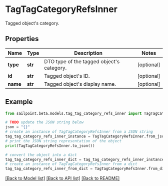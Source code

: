 # TagTagCategoryRefsInner

Tagged object's category.

## Properties

Name | Type | Description | Notes
------------ | ------------- | ------------- | -------------
**type** | **str** | DTO type of the tagged object&#39;s category. | [optional] 
**id** | **str** | Tagged object&#39;s ID. | [optional] 
**name** | **str** | Tagged object&#39;s display name. | [optional] 

## Example

```python
from sailpoint.beta.models.tag_tag_category_refs_inner import TagTagCategoryRefsInner

# TODO update the JSON string below
json = "{}"
# create an instance of TagTagCategoryRefsInner from a JSON string
tag_tag_category_refs_inner_instance = TagTagCategoryRefsInner.from_json(json)
# print the JSON string representation of the object
print(TagTagCategoryRefsInner.to_json())

# convert the object into a dict
tag_tag_category_refs_inner_dict = tag_tag_category_refs_inner_instance.to_dict()
# create an instance of TagTagCategoryRefsInner from a dict
tag_tag_category_refs_inner_from_dict = TagTagCategoryRefsInner.from_dict(tag_tag_category_refs_inner_dict)
```
[[Back to Model list]](../README.md#documentation-for-models) [[Back to API list]](../README.md#documentation-for-api-endpoints) [[Back to README]](../README.md)


